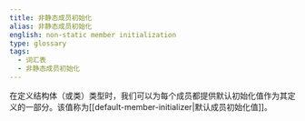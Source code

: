 ```yaml
---
title: 非静态成员初始化
alias: 非静态成员初始化
english: non-static member initialization
type: glossary
tags:
  - 词汇表
  - 非静态成员初始化
---
```


在定义结构体（或类）类型时，我们可以为每个成员都提供默认初始化值作为其定义的一部分。该值称为[[default-member-initializer|默认成员初始化值]]。
